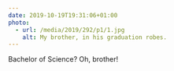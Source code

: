 ```yaml
---
date: 2019-10-19T19:31:06+01:00
photo:
  - url: /media/2019/292/p1/1.jpg
    alt: My brother, in his graduation robes.
---
```


Bachelor of Science? Oh, brother!
